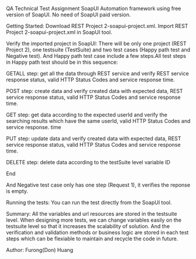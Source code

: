 QA Technical Test Assignment
SoapUI Automation framework using free version of SoapUI. No need of SoapUI paid version.


Getting Started:
Download REST Project 2-soapui-project.xml. 
Import REST Project 2-soapui-project.xml in SoapUI tool.


Verify the imported project in SoapUI:
There will be only one project (REST Project 2), one testsuite (TestSuite) and two test cases (Happy path test and Negative test). And Happy path test case include a few steps.All test steps in Happy path test should be in this sequence:


GETALL step: get all the data through REST service and verify REST service response status, valid HTTP Status Codes and service response time.

POST step: create data and verify created data with expected data, REST service response status, valid HTTP Status Codes and service response time.

GET step: get data according to the expected userId and verify the searching results which have the same userId, valid HTTP Status Codes and service response. time

PUT step: update data and verify created data with expected data, REST service response status, valid HTTP Status Codes and service response time.

DELETE step: delete data according to the testSuite level variable ID

End

And Negative test case only has one step (Request 1), it verifies the reponse is empty.

Running the tests:
You can run the test directly from the SoapUI tool.

Summary:
All the variables and url resources are stored in the testsuite level. When designing more tests, we can change variables easily on the testsuite level so that it increases the scalability of solution. And the verification and validation methods or business logic are stored in each test steps which can be flexiable to maintain and recycle the code in future.

Author:
Furong(Don) Huang
